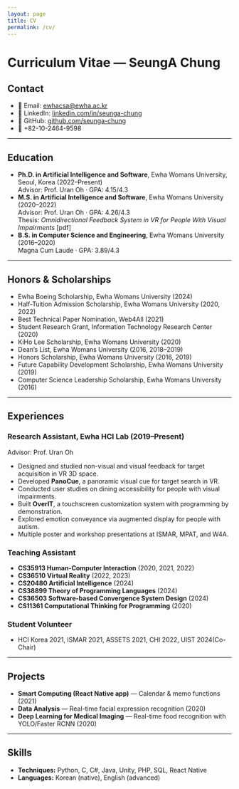 ```yaml
---
layout: page
title: CV
permalink: /cv/
---
```


# Curriculum Vitae — SeungA Chung

## Contact
- 📧 Email: [ewhacsa@ewha.ac.kr](mailto:ewhacsa@ewha.ac.kr)
- 🔗 LinkedIn: [linkedin.com/in/seunga-chung](https://linkedin.com/in/seunga-chung-0386a51bb/)
- 🐙 GitHub: [github.com/seunga-chung](https://github.com/seunga-chung)
- 📱 +82-10-2464-9598

---

## Education
- **Ph.D. in Artificial Intelligence and Software**, Ewha Womans University, Seoul, Korea (2022–Present)  
  Advisor: Prof. Uran Oh · GPA: 4.15/4.3  
- **M.S. in Artificial Intelligence and Software**, Ewha Womans University (2020–2022)  
  Advisor: Prof. Uran Oh · GPA: 4.26/4.3  
  Thesis: *Omnidirectional Feedback System in VR for People With Visual Impairments* [pdf]
- **B.S. in Computer Science and Engineering**, Ewha Womans University (2016–2020)  
  Magna Cum Laude · GPA: 3.89/4.3

---

## Honors & Scholarships
- Ewha Boeing Scholarship, Ewha Womans University (2024)
- Half-Tuition Admission Scholarship, Ewha Womans University (2020, 2022)
- Best Technical Paper Nomination, Web4All (2021)
- Student Research Grant, Information Technology Research Center (2020)
- KiHo Lee Scholarship, Ewha Womans University (2020)
- Dean’s List, Ewha Womans University (2016, 2018–2019)
- Honors Scholarship, Ewha Womans University (2016, 2019)
- Future Capability Development Scholarship, Ewha Womans University (2019)
- Computer Science Leadership Scholarship, Ewha Womans University (2016)

---

## Experiences
### Research Assistant, Ewha HCI Lab (2019–Present)
Advisor: Prof. Uran Oh  
- Designed and studied non-visual and visual feedback for target acquisition in VR 3D space.  
- Developed **PanoCue**, a panoramic visual cue for target search in VR.  
- Conducted user studies on dining accessibility for people with visual impairments.  
- Built **OverIT**, a touchscreen customization system with programming by demonstration.  
- Explored emotion conveyance via augmented display for people with autism.  
- Multiple poster and workshop presentations at ISMAR, MPAT, and W4A.

### Teaching Assistant
- **CS35913 Human-Computer Interaction** (2020, 2021, 2022)  
- **CS36510 Virtual Reality** (2022, 2023)
- **CS20480 Artificial Intelligence** (2024)
- **CS38899	Theory of Programming Languages** (2024)
- **CS36503 Software-based Convergence System Design** (2024)
- **CS11361 Computational Thinking for Programming** (2020)

### Student Volunteer
- HCI Korea 2021, ISMAR 2021, ASSETS 2021, CHI 2022, UIST 2024(Co-Chair)

---

## Projects
- **Smart Computing (React Native app)** — Calendar & memo functions (2021)  
- **Data Analysis** — Real-time facial expression recognition (2020)  
- **Deep Learning for Medical Imaging** — Real-time food recognition with YOLO/Faster RCNN (2020)

---

## Skills
- **Techniques:** Python, C, C#, Java, Unity, PHP, SQL, React Native  
- **Languages:** Korean (native), English (advanced)
